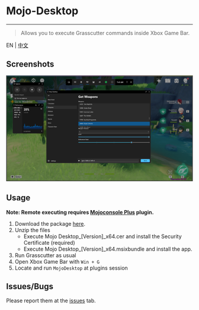 # Mojo-Desktop


-----

> Allows you to execute Grasscutter commands inside Xbox Game Bar.


EN | [中文](./README.md)

## Screenshots

![](Images/preview-en.png)

## Usage


**Note: Remote executing requires [Mojoconsole Plus](https://github.com/gc-mojoconsole/gc-mojoconsole-backend) plugin.**

1. Download the package [here](https://github.com/gc-toolkit/Mojo-Desktop/releases/tag/latest).
2. Unzip the files
   + Execute Mojo Desktop_[Version]_x64.cer and install the Security Certificate (required)
   + Execute Mojo Desktop_[Version]_x64.msixbundle and install the app.
3. Run Grasscutter as usual
4. Open Xbox Game Bar with `Win + G`
5. Locate and run `MojoDesktop` at plugins session


## Issues/Bugs

Please report them at the [issues](https://github.com/gc-toolkit/Mojo-Desktop/issues) tab.
